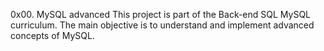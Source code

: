 0x00. MySQL advanced
This project is part of the Back-end SQL MySQL curriculum. The main objective is to
understand and implement advanced concepts of MySQL.

